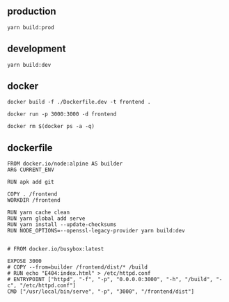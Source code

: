## production

    yarn build:prod

## development

    yarn build:dev
    
## docker

    docker build -f ./Dockerfile.dev -t frontend .

    docker run -p 3000:3000 -d frontend

    docker rm $(docker ps -a -q)


## dockerfile
    FROM docker.io/node:alpine AS builder
    ARG CURRENT_ENV

    RUN apk add git

    COPY . /frontend
    WORKDIR /frontend

    RUN yarn cache clean
    RUN yarn global add serve
    RUN yarn install --update-checksums 
    RUN NODE_OPTIONS=--openssl-legacy-provider yarn build:dev


    # FROM docker.io/busybox:latest

    EXPOSE 3000
    # COPY --from=builder /frontend/dist/* /build
    # RUN echo "E404:index.html" > /etc/httpd.conf
    # ENTRYPOINT ["httpd", "-f", "-p", "0.0.0.0:3000", "-h", "/build", "-c", "/etc/httpd.conf"]
    CMD ["/usr/local/bin/serve", "-p", "3000", "/frontend/dist"]
